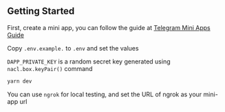 ## Getting Started

First, create a mini app, you can follow the guide at  [Telegram Mini Apps Guide](https://docs.telegram-mini-apps.com/platform/creating-new-app)

Copy `.env.example.` to `.env` and set the values

`DAPP_PRIVATE_KEY` is a random secret key generated using `nacl.box.keyPair()` command

```bash
yarn dev
```

You can use `ngrok` for local testing, and set the URL of ngrok as your mini-app url